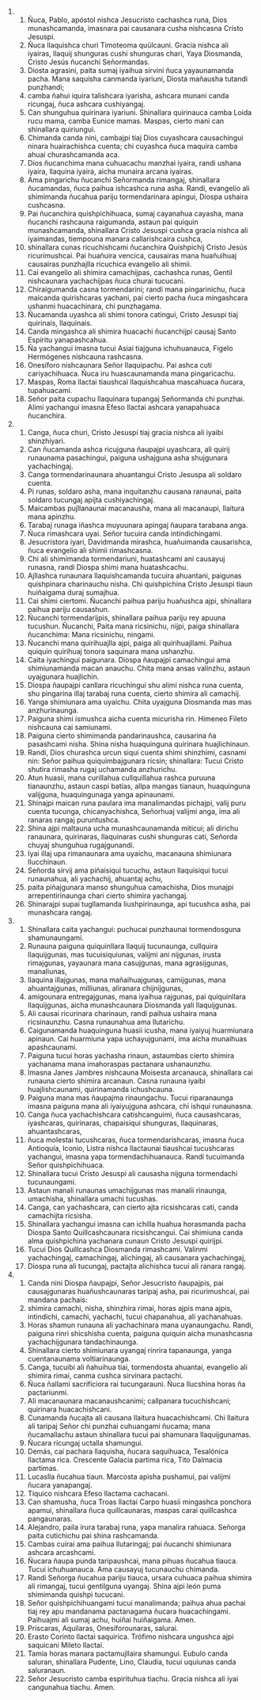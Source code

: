 <ol>
  <li>
    <ol>
      <li>Ñuca, Pablo, apóstol nishca Jesucristo cachashca runa, Dios munashcamanda, imasnara pai causanara cusha nishcasna Cristo Jesuspi.</li>
      <li>Ñuca llaquishca churi Timoteoma quülcauni. Gracia nishca ali iyairas, llaquij shunguras cushi shunguras chari, Yaya Diosmanda, Cristo Jesús ñucanchi Señormandas.</li>
      <li>Diosta agrasini, paita sumaj iyaihua sirvini ñuca yayaunamanda pacha. Mana saquisha canmanda iyariuni, Diosta mañausha tutandi punzhandi;</li>
      <li>camba ñahui iquira talishcara iyarisha, ashcara munani canda ricungaj, ñuca ashcara cushiyangaj.</li>
      <li>Can shunguhua quirinara iyariuni. Shinallara quirinauca camba Loida rucu mama, camba Eunice mamas. Maspas, cierto mani can shinallara quiriungui.</li>
      <li>Chimanda canda nini, cambajpi tiaj Dios cuyashcara causachingui ninara huairachishca cuenta; chi cuyashca ñuca maquira camba ahuai churashcamanda aca.</li>
      <li>Dios ñucanchima mana cuhuacachu manzhai iyaira, randi ushana iyaira, llaquina iyaira, aicha munaira arcana iyairas.</li>
      <li>Ama pingarichu ñucanchi Señormanda rimangaj, shinallara ñucamandas, ñuca paihua ishcashca runa asha. Randi, evangelio ali shimimanda ñucahua pariju tormendarinara apingui, Diospa ushaira cushcasna.</li>
      <li>Pai ñucanchira quishpichihuaca, sumaj cayanahua cayasha, mana ñucanchi rashcauna raigumanda, astaun pai quiquin munashcamanda, shinallara Cristo Jesuspi cushca gracia nishca ali iyaimandas, tiempouna manara callarishcaira cushca,</li>
      <li>shinallara cunas ricuchishcami ñucanchira Quishpichij Cristo Jesús ricurímushcai. Pai huañuira vencica, causairas mana huañuihuaj causairas punzhajlla ricuchica evangelio ali shimii.</li>
      <li>Cai evangelio ali shimira camachijpas, cachashca runas, Gentil nishcaunara yachachijpas ñuca churai tucucani.</li>
      <li>Chiraigumanda casna tormendarini; randi mana pingarinichu, ñuca maicanda quirishcaras yachani, pai cierto pacha ñuca mingashcara ushanmi huacachinara, chi punzhagama.</li>
      <li>Ñucamanda uyashca ali shimi tonora catingui, Cristo Jesuspi tiaj quirinais, llaquinais.</li>
      <li>Canda mingashca ali shimira huacachi ñucanchijpi causaj Santo Espíritu yanapashcahua.</li>
      <li>Ña yachangui imasna tucui Asiai tiajguna ichuhuanauca, Figelo Hermógenes nishcauna rashcasna.</li>
      <li>Onesíforo nishcaunara Señor llaquipachu. Pai ashca cuti cariyachihuaca. Ñuca iru huascaunamanda mana pingaricachu.</li>
      <li>Maspas, Roma llactai tiaushcai llaquishcahua mascahuaca ñucara, tupahuacami.</li>
      <li>Señor paita cupachu llaquinara tupangaj Señormanda chi punzhai. Alimi yachangui imasna Efeso llactai ashcara yanapahuaca ñucanchira.</li>
    </ol>
  </li>
  <li>
    <ol>
      <li>Canga, ñuca churi, Cristo Jesuspi tiaj gracia nishca ali iyaibi shinzhiyari.</li>
      <li>Can ñucamanda ashca ricujguna ñaupajpi uyashcara, ali quirij runaunama pasachingui, paiguna ushajguna asha shujgunara yachachingaj.</li>
      <li>Canga tormendarinaunara ahuantangui Cristo Jesuspa ali soldaro cuenta.</li>
      <li>Pi runas, soldaro asha, mana inquitanzhu causana ranaunai, paita soldaro tucungaj apijta cushiyachingaj.</li>
      <li>Maicambas pujllanaunai macanausha, mana ali macanaupi, llaitura mana apinzhu.</li>
      <li>Tarabaj runaga iñashca muyuunara apingaj ñaupara tarabana anga.</li>
      <li>Ñuca rimashcara uyai. Señor tucuira canda intindichingami.</li>
      <li>Jesucristora iyari, Davidmanda mirashca, huañuimanda causarishca, ñuca evangelio ali shimii rimashcasna.</li>
      <li>Chi ali shimimanda tormendariuni, huatashcami ani causayuj runasna, randi Diospa shimi mana huatashcachu.</li>
      <li>Ajllashca runaunara llaquishcamanda tucuira ahuantani, paigunas quishpinara charinauchu nisha. Chi quishpichina Cristo Jesuspi tiaun huiñaigama duraj sumajhua.</li>
      <li>Cai shimi ciertomi. Ñucanchi paihua pariju huañushca ajpi, shinallara paihua pariju causashun.</li>
      <li>Ñucanchi tormendarijpis, shinallara paihua pariju rey apuuna tucushun. Ñucanchi, Paita mana ricsinichu, nijpi, paiga shinallara ñucanchima: Mana ricsinichu, ningami.</li>
      <li>Ñucanchi mana quirihuajlla ajpi, paiga ali quirihuajllami. Paihua quiquin quirihuaj tonora saquinara mana ushanzhu.</li>
      <li>Caita iyachingui paigunara. Diospa ñaupajpi camachingui ama shimiunamanda macan anauchu. Chita mana ansas valinzhu, astaun uyajgunara huajlichin.</li>
      <li>Diospa ñaupajpi canllara ricuchingui shu alimi nishca runa cuenta, shu pingarina illaj tarabaj runa cuenta, cierto shimira ali camachij.</li>
      <li>Yanga shimiunara ama uyaichu. Chita uyajguna Diosmanda mas mas anzhurinaunga.</li>
      <li>Paiguna shimi ismushca aicha cuenta micurisha rin. Himeneo Fileto nishcauna cai samiunami.</li>
      <li>Paiguna cierto shimimanda pandarinaushca, causarina ña pasashcami nisha. Shina nisha huaquinguna quirinara huajlichinaun.</li>
      <li>Randi, Dios churashca urcun siqui cuenta shimi shinzhimi, casnami nin: Señor paihua quiquimbajgunara ricsin; shinallara: Tucui Cristo shutira rimasha rugaj uchamanda anzhurichu.</li>
      <li>Atun huasii, mana curillahua cullquillahua rashca puruuna tianaunzhu, astaun caspi batías, allpa mangas tianaun, huaquinguna valijguna, huaquingunaga yanga apinaunami.</li>
      <li>Shinajpi maican runa paulara ima manalimandas pichajpi, valij puru cuenta tucunga, chicanyachishca, Señorhuaj valijmi anga, ima ali ranaras rangaj puruntushca.</li>
      <li>Shina ajpi maltauna ucha munashcaunamanda miticui; ali dirichu ranaunara, quirinaras, llaquinaras cushi shunguras cati, Señorda chuyaj shunguhua rugajgunandi.</li>
      <li>Iyai illaj upa rimanaunara ama uyaichu, macanauna shimiunara llucchinaun.</li>
      <li>Señorda sirvij ama piñaisiqui tucuchu, astaun llaquisiqui tucui runaunahua, ali yachachij, ahuantaj achu,</li>
      <li>paita piñajgunara manso shunguhua camachisha, Dios munajpi arrepentirinaunga chari cierto shimira yachangaj.</li>
      <li>Shinarajpi supai tugllamanda liushpirinaunga, api tucushca asha, pai munashcara rangaj.</li>
    </ol>
  </li>
  <li>
    <ol>
      <li>Shinallara caita yachangui: puchucai punzhaunai tormendosguna shamunaungami.</li>
      <li>Runauna paiguna quiquinllara llaquij tucunaunga, cullquira llaquijgunas, mas tucuisiquiunas, valijmi ani nijgunas, irusta rimajgunas, yayaunara mana casujgunas, mana agrasijgunas, manaliunas,</li>
      <li>llaquina illajgunas, mana mañaihuajgunas, camijgunas, mana ahuantajgunas, milliunas, aliranara chijnijgunas,</li>
      <li>amigounara entregajgunas, mana iyaihua rajgunas, pai quiquinllara llaquijgunas, aicha munashcaunara Diosmanda yali llaquijgunas.</li>
      <li>Ali causai ricurinara charinaun, randi paihua ushaira mana ricsinaunzhu. Casna runaunahua ama llutarichu.</li>
      <li>Caigunamanda huaquinguna huasii icusha, mana iyaiyuj huarmiunara apinaun. Cai huarmiuna yapa uchayujgunami, ima aicha munaihuas apashcaunami.</li>
      <li>Paiguna tucui horas yachasha rinaun, astaumbas cierto shimira yachanama mana imahoraspas pactanara ushanaunzhu.</li>
      <li>Imasna Janes Jambres nishcauna Moisesta arcanauca, shinallara cai runauna cierto shimira arcanaun. Casna runauna iyaibi huajlishcaunami, quirinamanda ichushcauna.</li>
      <li>Paiguna mana mas ñaupajma rinaungachu. Tucui riparanaunga imasna paiguna mana ali iyaiyujguna ashcara, chi ishqui runaunasna.</li>
      <li>Canga ñuca yachachishcara catishcanguimi, ñuca causashcaras, iyashcaras, quirinaras, chapaisiqui shunguras, llaquinaras, ahuantashcaras,</li>
      <li>ñuca molestai tucushcaras, ñuca tormendarishcaras, imasna ñuca Antioquía, Iconio, Listra nishca llactaunai tiaushcai tucushcaras yachangui, imasna yapa tormendachihuanauca. Randi tucuimanda Señor quishpichihuaca.</li>
      <li>Shinallara tucui Cristo Jesuspi ali causasha nijguna tormendachi tucunaungami.</li>
      <li>Astaun manali runaunas umachijgunas mas manalii rinaunga, umachisha, shinallara umachi tucushas.</li>
      <li>Canga, can yachashcara, can cierto ajta ricsishcaras cati, canda camachijta ricsisha.</li>
      <li>Shinallara yachangui imasna can ichilla huahua horasmanda pacha Diospa Santo Quillcashcaunara ricsishcangui. Cai shimiuna canda alma quishpichina yachanara cunaun Cristo Jesuspi quirijpi.</li>
      <li>Tucui Dios Quillcashca Diosmanda rimashcami. Valinmi yachachingaj, camachingaj, alichingaj, ali causanara yachachingaj,</li>
      <li>Diospa runa ali tucungaj, pactajta alichishca tucui ali ranara rangaj.</li>
    </ol>
  </li>
  <li>
    <ol>
      <li>Canda nini Diospa ñaupajpi, Señor Jesucristo ñaupajpis, pai causajgunaras huañushcaunaras taripaj asha, pai ricurimushcai, pai mandana pachais:</li>
      <li>shimira camachi, nisha, shinzhira rimai, horas ajpis mana ajpis, intindichi, camachi, yachachi, tucui chapanahua, ali yachanahuas.</li>
      <li>Horas shamun runauna ali yachachinara mana uyanaungachu. Randi, paiguna rinri shicshisha cuenta, paiguna quiquin aicha munashcasna yachachijgunara tandachinaunga.</li>
      <li>Shinallara cierto shimiunara uyangaj rinrira tapanaunga, yanga cuentanaunama voltiarinaunga.</li>
      <li>Canga, tucuibi ali ñahuihua tiai, tormendosta ahuantai, evangelio ali shimira rimai, canma cushca sirvinara pactachi.</li>
      <li>Ñuca ñallami sacrificiora rai tucungarauni. Ñuca llucshina horas ña pactariunmi.</li>
      <li>Ali macanaunara macanaushcanimi; callpanara tucuchishcani; quirinara huacachishcani.</li>
      <li>Cunamanda ñucajta ali causana llaitura huacachishcami. Chi llaitura ali taripaj Señor chi punzhai cuhuangami ñucama; mana ñucamallachu astaun shinallara tucui pai shamunara llaquijgunamas.</li>
      <li>Ñucara ricungaj uctalla shamungui.</li>
      <li>Demás, cai pachara llaquisha, ñucara saquihuaca, Tesalónica llactama rica. Crescente Galacia partima rica, Tito Dalmacia partimas.</li>
      <li>Lucaslla ñucahua tiaun. Marcosta apisha pushamui, pai valijmi ñucara yanapangaj.</li>
      <li>Tíquico nishcara Efeso llactama cachacani.</li>
      <li>Can shamusha, ñuca Troas llactai Carpo huasii mingashca ponchora apamui, shinallara ñuca quillcaunaras, maspas carai quillcashca pangaunaras.</li>
      <li>Alejandro, paila irura tarabaj runa, yapa manalira rahuaca. Señorga paita cutichichu pai shina rashcamanda.</li>
      <li>Cambas cuirai ama paihua llutaringaj; pai ñucanchi shimiunara ashcara arcashcami.</li>
      <li>Ñucara ñaupa punda taripaushcai, mana pihuas ñucahua tiauca. Tucui ichuhuanauca. Ama causayuj tucunauchu chimanda.</li>
      <li>Randi Señorga ñucahua pariju tiauca, ursara cuhuaca paihua shimira ali rimangaj, tucui gentilguna uyangaj. Shina ajpi león puma shimimanda quishpi tucucani.</li>
      <li>Señor quishpichihuangami tucui manalimanda; paihua ahua pachai tiaj rey apu mandanama pactanagama ñucara huacachingami. Paihuajmi ali sumaj achu, huiñai huiñaigama. Amen.</li>
      <li>Priscaras, Aquilaras, Onesíforounaras, salurai.</li>
      <li>Erasto Corinto llactai saquirica. Trófimo nishcara ungushca ajpi saquicani Mileto llactai.</li>
      <li>Tamia horas manara pactamujllaira shamungui. Eubulo canda saluran, shinallara Pudente, Lino, Claudia, tucui uquiunas canda saluranaun.</li>
      <li>Señor Jesucristo camba espirituhua tiachu. Gracia nishca ali iyai cangunahua tiachu. Amen.</li>
    </ol>
  </li>
</ol>
